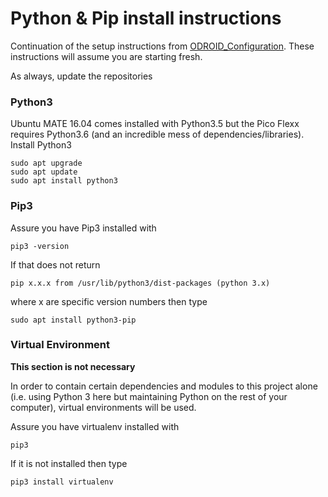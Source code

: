 # Python & Pip install instructions
Continuation of the setup instructions from [ODROID_Configuration](https://github.com/cgreen18/Auburn-REU-on-UAVs/blob/master/Installation/ODROID_Configuration.md). These instructions will assume you are starting fresh.

As always, update the repositories

### Python3
Ubuntu MATE 16.04 comes installed with Python3.5 but the Pico Flexx requires Python3.6 (and an incredible mess of dependencies/libraries). Install Python3

```
sudo apt upgrade
sudo apt update
sudo apt install python3
```

### Pip3
Assure you have Pip3 installed with

```
pip3 -version
```

If that does not return
```
pip x.x.x from /usr/lib/python3/dist-packages (python 3.x)
```

where x are specific version numbers then type

```
sudo apt install python3-pip
```

### Virtual Environment
**This section is not necessary**

In order to contain certain dependencies and modules to this project alone (i.e. using Python 3 here but maintaining Python on the rest of your computer), virtual environments will be used.

Assure you have virtualenv installed with

```
pip3 
```

If it is not installed then type

```
pip3 install virtualenv
```
